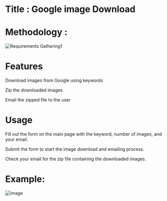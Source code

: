 # Title : Google image Download 

# Methodology :
![Requirements Gathering1](https://github.com/user-attachments/assets/32a9f5c0-1e41-4741-9701-9d5c44de7302)

# Features
Download images from Google using keywords

Zip the downloaded images

Email the zipped file to the user

# Usage
Fill out the form on the main page with the keyword, number of images, and your email.

Submit the form to start the image download and emailing process.

Check your email for the zip file containing the downloaded images.

# Example:
![image](file:///var/folders/lq/sd4243cn4tq1cs8fs17cgd180000gn/T/TemporaryItems/NSIRD_screencaptureui_srzoYa/Screenshot%202024-10-20%20at%2011.39.56%E2%80%AFPM.png)
